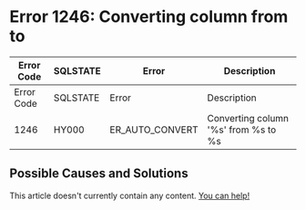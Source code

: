 
# Error 1246: Converting column from to


| Error Code | SQLSTATE | Error | Description |
| --- | --- | --- | --- |
| Error Code | SQLSTATE | Error | Description |
| 1246 | HY000 | ER_AUTO_CONVERT | Converting column '%s' from %s to %s |




## Possible Causes and Solutions


This article doesn't currently contain any content. [You can help!](/kb/en/writing-and-editing-knowledge-base-articles/)

